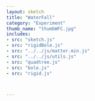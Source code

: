 ```yaml
---
layout: sketch
title: "WaterFall"
category: "Experiment"
thumb_name: "thumbWFC.jpg"
includes:
- src: "sketch.js"
- src: "rigidBole.js"
- src: "../../js/matter.min.js"
- src: "../../js/utils.js"
- src: "quadtree.js"
- src: "bole.js"
- src: "rigid.js"



---
```


<!--

  You can change the title, category and thumb as you like
  (just make sure the folder contain a jpg for the thumb with the correct name)
  Do not change the first line "layout: sketch"

  If you need to customize this html page:
    1) delete the line "layout: sketch"
    2) copy the content of "/_layouts/sketch.html" below.
    Make sure to leave one line of space between the markup above and the html code

-->
